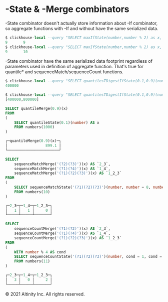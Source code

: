 # -State & -Merge combinators

-State combinator doesn't actually store information about -If combinator, so aggregate functions with -If and without have the same serialized data.

```sql
$ clickhouse-local --query "SELECT maxIfState(number,number % 2) as x, maxState(number) as y FROM numbers(10) FORMAT RowBinary" | clickhouse-local --input-format RowBinary --structure="x AggregateFunction(max,UInt64), y AggregateFunction(max,UInt64)" --query "SELECT maxMerge(x), maxMerge(y) FROM table"
9       9
$ clickhouse-local --query "SELECT maxIfState(number,number % 2) as x, maxState(number) as y FROM numbers(11) FORMAT RowBinary" | clickhouse-local --input-format RowBinary --structure="x AggregateFunction(max,UInt64), y AggregateFunction(max,UInt64)" --query "SELECT maxMerge(x), maxMerge(y) FROM table"
9       10
```

-State combinator have the same serialized data footprint regardless of parameters used in definition of aggregate function. That's true for quantile\* and sequenceMatch/sequenceCount functions.

```sql
$ clickhouse-local --query "SELECT quantilesTDigestIfState(0.1,0.9)(number,number % 2) FROM  numbers(1000000) FORMAT RowBinary" | clickhouse-local --input-format RowBinary --structure="x AggregateFunction(quantileTDigestWeighted(0.5),UInt64,UInt8)" --query "SELECT quantileTDigestWeightedMerge(0.4)(x) FROM table"
400000

$ clickhouse-local --query "SELECT quantilesTDigestIfState(0.1,0.9)(number,number % 2) FROM  numbers(1000000) FORMAT RowBinary" | clickhouse-local --input-format RowBinary --structure="x AggregateFunction(quantilesTDigestWeighted(0.5),UInt64,UInt8)" --query "SELECT quantilesTDigestWeightedMerge(0.4,0.8)(x) FROM table"
[400000,800000]

SELECT quantileMerge(0.9)(x)
FROM
(
    SELECT quantileState(0.1)(number) AS x
    FROM numbers(1000)
)

┌─quantileMerge(0.9)(x)─┐
│                 899.1 │
└───────────────────────┘
```

```sql
SELECT
    sequenceMatchMerge('(?2)(?3)')(x) AS `2_3`,
    sequenceMatchMerge('(?1)(?4)')(x) AS `1_4`,
    sequenceMatchMerge('(?1)(?2)(?3)')(x) AS `1_2_3`
FROM
(
    SELECT sequenceMatchState('(?1)(?2)(?3)')(number, number = 8, number = 5, number = 6, number = 9) AS x
    FROM numbers(10)
)

┌─2_3─┬─1_4─┬─1_2_3─┐
│   1 │   1 │     0 │
└─────┴─────┴───────┘

SELECT
    sequenceCountMerge('(?1)(?2)')(x) AS `2_3`,
    sequenceCountMerge('(?1)(?4)')(x) AS `1_4`,
    sequenceCountMerge('(?1)(?2)(?3)')(x) AS `1_2_3`
FROM
(
    WITH number % 4 AS cond
    SELECT sequenceCountState('(?1)(?2)(?3)')(number, cond = 1, cond = 2, cond = 3, cond = 5) AS x
    FROM numbers(11)
)

┌─2_3─┬─1_4─┬─1_2_3─┐
│   3 │   0 │     2 │
└─────┴─────┴───────┘
```

© 2021 Altinity Inc. All rights reserved.

